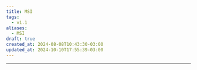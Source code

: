 ```yaml
---
title: MSI
tags:
  - v1.1
aliases:
  - MSI
draft: true
created_at: 2024-08-08T10:43:30-03:00
updated_at: 2024-10-10T17:55:39-03:00
---
```



---

